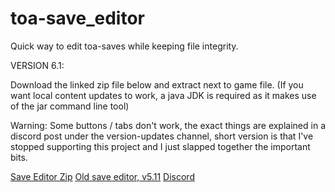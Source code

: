 # toa-save_editor
Quick way to edit toa-saves while keeping file integrity.

VERSION 6.1:

Download the linked zip file below and extract next to game file. (If you want local content updates to work, a java JDK is required as it makes use of the jar command line tool)

Warning: Some buttons / tabs don't work, the exact things are explained in a discord post under the version-updates channel, short version is that I've stopped supporting this project and I just slapped together the important bits.

<a href="https://www.mediafire.com/file/oe6js8bxkulpnk6/editor_V6.rar/file">Save Editor Zip</a>
<a href="http://www.mediafire.com/file/t7ar9rqwoqyj8b9/save_editor_v5-11.exe/file">Old save editor, v5.11</a>
<a href="https://discord.gg/bSvECMz">Discord</a>

